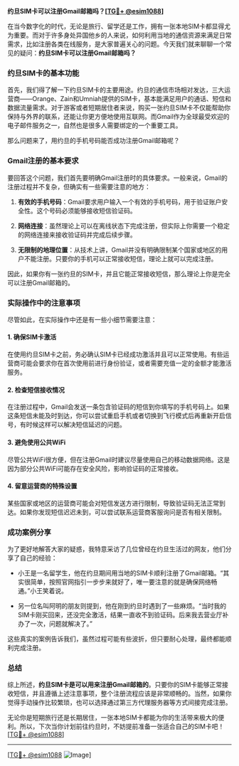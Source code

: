 **约旦SIM卡可以注册Gmail邮箱吗？[[TG💪+ @esim1088](https://t.me/s/esim1088)]**

在当今数字化的时代，无论是旅行、留学还是工作，拥有一张本地SIM卡都显得尤为重要。而对于许多身处异国他乡的人来说，如何利用当地的通信资源来满足日常需求，比如注册各类在线服务，是大家普遍关心的问题。今天我们就来聊聊一个常见的疑问：**约旦SIM卡可以注册Gmail邮箱吗？**

### 约旦SIM卡的基本功能

首先，我们得了解一下约旦SIM卡的主要用途。约旦的通信市场相对发达，三大运营商——Orange、Zain和Umniah提供的SIM卡，基本能满足用户的通话、短信和数据流量需求。对于游客或者短期居住者来说，购买一张约旦SIM卡不仅能帮助你保持与外界的联系，还能让你更方便地使用互联网。而Gmail作为全球最受欢迎的电子邮件服务之一，自然也是很多人需要绑定的一个重要工具。

那么问题来了，用约旦的手机号码能否成功注册Gmail邮箱呢？

### Gmail注册的基本要求

要回答这个问题，我们首先要明确Gmail注册时的具体要求。一般来说，Gmail的注册过程并不复杂，但确实有一些需要注意的地方：

1. **有效的手机号码**：Gmail要求用户输入一个有效的手机号码，用于验证账户安全性。这个号码必须能够接收短信验证码。
   
2. **网络连接**：虽然理论上可以在离线状态下完成注册，但实际上你需要一个稳定的网络连接来接收验证码并完成后续步骤。

3. **无限制的地理位置**：从技术上讲，Gmail并没有明确限制某个国家或地区的用户不能注册。只要你的手机可以正常接收短信，理论上就可以完成注册。

因此，如果你有一张约旦的SIM卡，并且它能正常接收短信，那么理论上你是完全可以注册Gmail邮箱的。

### 实际操作中的注意事项

尽管如此，在实际操作中还是有一些小细节需要注意：

#### 1. **确保SIM卡激活**
   在使用约旦SIM卡之前，务必确认SIM卡已经成功激活并且可以正常使用。有些运营商可能会要求你在首次使用前进行身份验证，或者需要充值一定的金额才能激活服务。

#### 2. **检查短信接收情况**
   在注册过程中，Gmail会发送一条包含验证码的短信到你填写的手机号码上。如果这条短信未能及时到达，你可以尝试重启手机或者切换到飞行模式后再重新开启信号，有时候这样可以解决短信延迟的问题。

#### 3. **避免使用公共WiFi**
   尽管公共WiFi很方便，但在注册Gmail时建议尽量使用自己的移动数据网络。这是因为部分公共WiFi可能存在安全风险，影响验证码的正常接收。

#### 4. **留意运营商的特殊设置**
   某些国家或地区的运营商可能会对短信发送方进行限制，导致验证码无法正常到达。如果你发现短信迟迟未到，可以尝试联系运营商客服询问是否有相关限制。

### 成功案例分享

为了更好地解答大家的疑惑，我特意采访了几位曾经在约旦生活过的网友，他们分享了自己的经验：

- 小王是一名留学生，他在约旦期间用当地的SIM卡顺利注册了Gmail邮箱。“其实很简单，按照官网指引一步步来就好了，唯一要注意的就是确保网络畅通。”小王笑着说。

- 另一位名叫阿明的朋友则提到，他在刚到约旦时遇到了一些麻烦。“当时我的SIM卡刚买回来，还没完全激活，结果一直收不到验证码。后来我去营业厅补办了一次，问题就解决了。”

这些真实的案例告诉我们，虽然过程可能有些波折，但只要耐心处理，最终都能顺利完成注册。

### 总结

综上所述，**约旦SIM卡是可以用来注册Gmail邮箱的**。只要你的SIM卡能够正常接收短信，并且遵循上述注意事项，整个注册流程应该是非常顺畅的。当然，如果你觉得手动操作比较繁琐，也可以选择通过第三方代理服务器等方式间接完成注册。

无论你是短期旅行还是长期居住，一张本地SIM卡都能为你的生活带来极大的便利。所以，下次当你计划前往约旦时，不妨提前准备一张适合自己的SIM卡吧！[[TG💪+ @esim1088](https://t.me/s/esim1088)]

---

[[TG💪+ @esim1088](https://t.me/s/esim1088) ![Image](https://i.postimg.cc/4NQfJmqS/Snipaste-2025-05-13-00-14-12.png)]